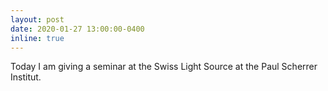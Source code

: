 ```yaml
---
layout: post
date: 2020-01-27 13:00:00-0400
inline: true
---
```


Today I am giving a seminar at the Swiss Light Source at the Paul Scherrer Institut. 
